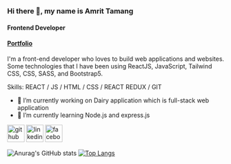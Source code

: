 ### Hi there 👋, my name is Amrit Tamang
#### Frontend Developer
#### <a href="https://portfolio-amrit199.vercel.app/" target="_blank">Portfolio</a>

I'm a front-end developer who loves to build web applications and websites. Some technologies that I have been using ReactJS, JavaScript, Tailwind CSS, CSS, SASS, and Bootstrap5.  

Skills: REACT / JS / HTML / CSS / REACT REDUX / GIT

- 🔭 I’m currently working on Dairy application which is full-stack web application
- 🌱 I’m currently learning Node.js and express.js


[<img src='https://cdn.jsdelivr.net/npm/simple-icons@3.0.1/icons/github.svg' alt='github' height='40'>](https://github.com/https://github.com/Amrit199)  [<img src='https://cdn.jsdelivr.net/npm/simple-icons@3.0.1/icons/linkedin.svg' alt='linkedin' height='40'>](https://www.linkedin.com/in/https://www.linkedin.com/in/amrit-tamang-5aa425157//)  [<img src='https://cdn.jsdelivr.net/npm/simple-icons@3.0.1/icons/facebook.svg' alt='facebook' height='40'>](https://www.facebook.com/https://www.facebook.com/amrit.tamang.94/)  

![Anurag's GitHub stats](https://github-readme-stats.vercel.app/api?username=Amrit199&show_icons=true&theme=radical)
[![Top Langs](https://github-readme-stats.vercel.app/api/top-langs/?username=Amrit199&layout=compact)](https://github.com/Amrit199/github-readme-stats)
